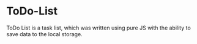 # ToDo-List

ToDo List is a task list, which was written using pure JS with the ability to save data to the local storage.
